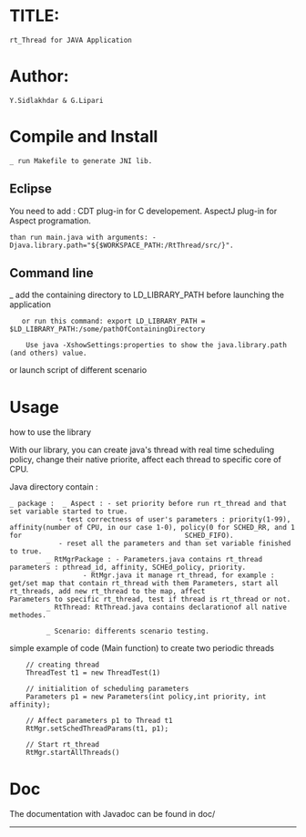 # TITLE: 
	rt_Thread for JAVA Application

# Author: 
	Y.Sidlakhdar & G.Lipari

# Compile and Install

	_ run Makefile to generate JNI lib.	


## Eclipse

You need to add : 
		 CDT plug-in for C developement.
		 AspectJ plug-in for Aspect programation.	

	than run main.java with arguments: -Djava.library.path="${$WORKSPACE_PATH:/RtThread/src/}".


## Command line

_ add the containing directory to LD_LIBRARY_PATH before launching the application

       or run this command: export LD_LIBRARY_PATH = $LD_LIBRARY_PATH:/some/pathOfContainingDirectory

		Use java -XshowSettings:properties to show the java.library.path (and others) value.


or launch script of different scenario 


# Usage

how to use the library

With our library, you can create java's thread with real time scheduling policy, change their native priorite, affect each thread to specific core of CPU. 

Java directory contain :

	_ package :  _ Aspect : - set priority before run rt_thread and that set variable started to true.
				- test correctness of user's parameters : priority(1-99), affinity(number of CPU, in our case 1-0), policy(0 for SCHED_RR, and 1 for 										SCHED_FIFO).
				- reset all the parameters and than set variable finished to true.
		     _ RtMgrPackage : - Parameters.java contains rt_thread parameters : pthread_id, affinity, SCHEd_policy, priority.
				      - RtMgr.java it manage rt_thread, for example : get/set map that contain rt_thread with them Parameters, start all rt_threads, add new rt_thread to the map, affect 											      Parameters to specific rt_thread, test if thread is rt_thread or not.
		     _ RtThread: RtThread.java contains declarationof all native methodes. 

		     _ Scenario: differents scenario testing.


simple example of code (Main function) to create two periodic threads

		// creating thread
		ThreadTest t1 = new ThreadTest(1)

		// initialition of scheduling parameters 	
		Parameters p1 = new Parameters(int policy,int priority, int affinity);
		
		// Affect parameters p1 to Thread t1
		RtMgr.setSchedThreadParams(t1, p1);

		// Start rt_thread
		RtMgr.startAllThreads()
# Doc

   The documentation with Javadoc can be found in doc/


----

		
		    





 
